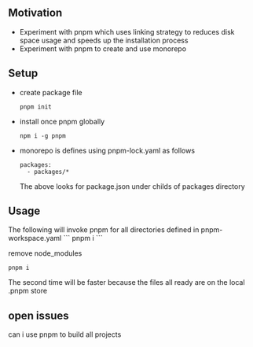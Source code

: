 <h2>Motivation</h2>
<ul>
<li>Experiment with pnpm which uses linking strategy to reduces disk space usage and speeds up the installation process</li>
<li>Experiment with pnpm to create and use monorepo</li>
</ul>


<h2>Setup</h2>
<ul>
<li>create package file

```
pnpm init
```

</li>
<li>install once pnpm globally 

```
npm i -g pnpm
```

</li>

<li>monorepo is defines using pnpm-lock.yaml as follows 

```
packages:
  - packages/*
```

The above looks for package.json under childs of packages directory
</li>

</ul>



<h2>Usage</h2>
The following will invoke pnpm for all directories defined in pnpm-workspace.yaml
```
pnpm i
```

remove node_modules

```
pnpm i
```

The second time will be faster because the files all ready are on the local .pnpm store


<h2>open issues</h2>
can i use pnpm to build all projects
